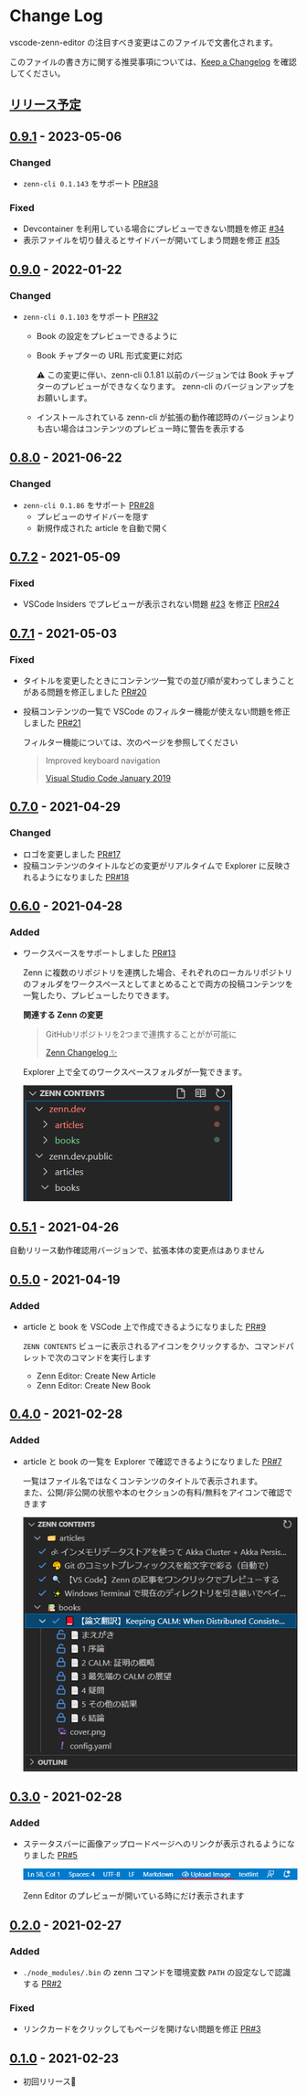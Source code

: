 # Change Log

vscode-zenn-editor の注目すべき変更はこのファイルで文書化されます。

このファイルの書き方に関する推奨事項については、[Keep a Changelog](http://keepachangelog.com/) を確認してください。

## [リリース予定]
[リリース予定]: https://github.com/negokaz/vscode-zenn-editor/compare/v0.9.0...HEAD

## [0.9.1] - 2023-05-06
[0.9.1]: https://github.com/negokaz/vscode-zenn-editor/compare/v0.9.0...v0.9.1

### Changed

- `zenn-cli 0.1.143` をサポート [PR#38](https://github.com/negokaz/vscode-zenn-editor/pull/38)

### Fixed

- Devcontainer を利用している場合にプレビューできない問題を修正 [#34](https://github.com/negokaz/vscode-zenn-editor/issues/34)
- 表示ファイルを切り替えるとサイドバーが開いてしまう問題を修正 [#35](https://github.com/negokaz/vscode-zenn-editor/issues/35)

## [0.9.0] - 2022-01-22
[0.9.0]: https://github.com/negokaz/vscode-zenn-editor/compare/v0.8.0...v0.9.0

### Changed

- `zenn-cli 0.1.103` をサポート [PR#32](https://github.com/negokaz/vscode-zenn-editor/pull/32)
    - Book の設定をプレビューできるように
    - Book チャプターの URL 形式変更に対応

        ⚠ この変更に伴い、zenn-cli 0.1.81 以前のバージョンでは Book チャプターのプレビューができなくなります。
        zenn-cli のバージョンアップをお願いします。
    - インストールされている zenn-cli が拡張の動作確認時のバージョンよりも古い場合はコンテンツのプレビュー時に警告を表示する

## [0.8.0] - 2021-06-22
[0.8.0]: https://github.com/negokaz/vscode-zenn-editor/compare/v0.7.2...v0.8.0

### Changed

- `zenn-cli 0.1.86` をサポート [PR#28](https://github.com/negokaz/vscode-zenn-editor/pull/28)
    - プレビューのサイドバーを隠す
    - 新規作成された article を自動で開く

## [0.7.2] - 2021-05-09
[0.7.2]: https://github.com/negokaz/vscode-zenn-editor/compare/v0.7.1...v0.7.2

### Fixed

- VSCode Insiders でプレビューが表示されない問題 [#23](https://github.com/negokaz/vscode-zenn-editor/issues/23) を修正 [PR#24](https://github.com/negokaz/vscode-zenn-editor/pull/24)

## [0.7.1] - 2021-05-03
[0.7.1]: https://github.com/negokaz/vscode-zenn-editor/compare/v0.7.0...v0.7.1

### Fixed

- タイトルを変更したときにコンテンツ一覧での並び順が変わってしまうことがある問題を修正しました [PR#20](https://github.com/negokaz/vscode-zenn-editor/pull/20)
- 投稿コンテンツの一覧で VSCode のフィルター機能が使えない問題を修正しました [PR#21](https://github.com/negokaz/vscode-zenn-editor/pull/21)

    フィルター機能については、次のページを参照してください

    > Improved keyboard navigation
    >
    > [Visual Studio Code January 2019](https://code.visualstudio.com/updates/v1_31#_new-tree-widget)

## [0.7.0] - 2021-04-29
[0.7.0]: https://github.com/negokaz/vscode-zenn-editor/compare/v0.6.0...v0.7.0

### Changed

- ロゴを変更しました [PR#17](https://github.com/negokaz/vscode-zenn-editor/pull/17)
- 投稿コンテンツのタイトルなどの変更がリアルタイムで Explorer に反映されるようになりました [PR#18](https://github.com/negokaz/vscode-zenn-editor/pull/18)

## [0.6.0] - 2021-04-28
[0.6.0]: https://github.com/negokaz/vscode-zenn-editor/compare/v0.5.1...v0.6.0

### Added

- ワークスペースをサポートしました [PR#13](https://github.com/negokaz/vscode-zenn-editor/pull/13)

    Zenn に複数のリポジトリを連携した場合、それぞれのローカルリポジトリのフォルダをワークスペースとしてまとめることで両方の投稿コンテンツを一覧したり、プレビューしたりできます。

    **関連する Zenn の変更**
    > GitHubリポジトリを2つまで連携することがが可能に
    >
    > [Zenn Changelog ✨](https://zenn.dev/changelog#20210401)

    Explorer 上で全てのワークスペースフォルダが一覧できます。

    ![](docs/images/CHANGELOG/multi-workspace-tree-view.png)

## [0.5.1] - 2021-04-26
[0.5.1]: https://github.com/negokaz/vscode-zenn-editor/compare/v0.5.0...v0.5.1

自動リリース動作確認用バージョンで、拡張本体の変更点はありません

## [0.5.0] - 2021-04-19
[0.5.0]: https://github.com/negokaz/vscode-zenn-editor/compare/v0.4.0...v0.5.0

### Added

- article と book を VSCode 上で作成できるようになりました [PR#9](https://github.com/negokaz/vscode-zenn-editor/pull/9)

    `ZENN CONTENTS` ビューに表示されるアイコンをクリックするか、コマンドパレットで次のコマンドを実行します

    - Zenn Editor: Create New Article
    - Zenn Editor: Create New Book

## [0.4.0] - 2021-02-28
[0.4.0]: https://github.com/negokaz/vscode-zenn-editor/compare/v0.3.0...v0.4.0

### Added

- article と book の一覧を Explorer で確認できるようになりました [PR#7](https://github.com/negokaz/vscode-zenn-editor/pull/7)

    一覧はファイル名ではなくコンテンツのタイトルで表示されます。  
    また、公開/非公開の状態や本のセクションの有料/無料をアイコンで確認できます

    ![](docs/images/CHANGELOG/tree-view.png)


## [0.3.0] - 2021-02-28
[0.3.0]: https://github.com/negokaz/vscode-zenn-editor/compare/v0.2.0...v0.3.0

### Added

- ステータスバーに画像アップロードページへのリンクが表示されるようになりました [PR#5](https://github.com/negokaz/vscode-zenn-editor/pull/5)

    ![](docs/images/CHANGELOG/status-bar-upload-image.png)

    Zenn Editor のプレビューが開いている時にだけ表示されます

## [0.2.0] - 2021-02-27

[0.2.0]: https://github.com/negokaz/vscode-zenn-editor/compare/v0.1.0...v0.2.0

### Added

- `./node_modules/.bin` の zenn コマンドを環境変数 `PATH` の設定なしで認識する [PR#2](https://github.com/negokaz/vscode-zenn-editor/pull/2)

### Fixed

- リンクカードをクリックしてもページを開けない問題を修正 [PR#3](https://github.com/negokaz/vscode-zenn-editor/pull/3)

## [0.1.0] - 2021-02-23

[0.1.0]: https://github.com/negokaz/vscode-zenn-editor/compare/v0.0.0...v0.1.0

- 初回リリース🚀
